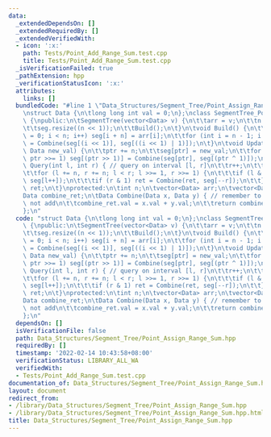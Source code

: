```yaml
---
data:
  _extendedDependsOn: []
  _extendedRequiredBy: []
  _extendedVerifiedWith:
  - icon: ':x:'
    path: Tests/Point_Add_Range_Sum.test.cpp
    title: Tests/Point_Add_Range_Sum.test.cpp
  _isVerificationFailed: true
  _pathExtension: hpp
  _verificationStatusIcon: ':x:'
  attributes:
    links: []
  bundledCode: "#line 1 \"Data_Structures/Segment_Tree/Point_Assign_Range_Sum.hpp\"\
    \nstruct Data {\n\tlong long int val = 0;\n};\nclass SegmentTree_PointAssignRangeSum\
    \ {\npublic:\n\tSegmentTree(vector<Data> v) {\n\t\tarr = v;\n\t\tn = arr.size();\n\
    \t\tseg.resize((n << 1));\n\t\tBuild();\n\t}\n\tvoid Build() {\n\t\tfor (int i\
    \ = 0; i < n; i++) seg[i + n] = arr[i];\n\t\tfor (int i = n - 1; i > 0; i--) seg[i]\
    \ = Combine(seg[(i << 1)], seg[((i << 1) | 1)]);\n\t}\n\tvoid Update(int ptr,\
    \ Data new_val) {\n\t\tptr += n;\n\t\tseg[ptr] = new_val;\n\t\tfor (; ptr > 1;\
    \ ptr >>= 1) seg[(ptr >> 1)] = Combine(seg[ptr], seg[(ptr ^ 1)]);\n\t}\n\tData\
    \ Query(int l, int r) { // query on interval [l, r]\n\t\tr++;\n\t\tData ret;\n\
    \t\tfor (l += n, r += n; l < r; l >>= 1, r >>= 1) {\n\t\t\tif (l & 1) ret = Combine(ret,\
    \ seg[l++]);\n\t\t\tif (r & 1) ret = Combine(ret, seg[--r]);\n\t\t}\n\t\treturn\
    \ ret;\n\t}\nprotected:\n\tint n;\n\tvector<Data> arr;\n\tvector<Data> seg;\n\t\
    Data combine_ret;\n\tData Combine(Data x, Data y) { // remember to assign everything,\
    \ not add\n\t\tcombine_ret.val = x.val + y.val;\n\t\treturn combine_ret;\n\t}\n\
    };\n"
  code: "struct Data {\n\tlong long int val = 0;\n};\nclass SegmentTree_PointAssignRangeSum\
    \ {\npublic:\n\tSegmentTree(vector<Data> v) {\n\t\tarr = v;\n\t\tn = arr.size();\n\
    \t\tseg.resize((n << 1));\n\t\tBuild();\n\t}\n\tvoid Build() {\n\t\tfor (int i\
    \ = 0; i < n; i++) seg[i + n] = arr[i];\n\t\tfor (int i = n - 1; i > 0; i--) seg[i]\
    \ = Combine(seg[(i << 1)], seg[((i << 1) | 1)]);\n\t}\n\tvoid Update(int ptr,\
    \ Data new_val) {\n\t\tptr += n;\n\t\tseg[ptr] = new_val;\n\t\tfor (; ptr > 1;\
    \ ptr >>= 1) seg[(ptr >> 1)] = Combine(seg[ptr], seg[(ptr ^ 1)]);\n\t}\n\tData\
    \ Query(int l, int r) { // query on interval [l, r]\n\t\tr++;\n\t\tData ret;\n\
    \t\tfor (l += n, r += n; l < r; l >>= 1, r >>= 1) {\n\t\t\tif (l & 1) ret = Combine(ret,\
    \ seg[l++]);\n\t\t\tif (r & 1) ret = Combine(ret, seg[--r]);\n\t\t}\n\t\treturn\
    \ ret;\n\t}\nprotected:\n\tint n;\n\tvector<Data> arr;\n\tvector<Data> seg;\n\t\
    Data combine_ret;\n\tData Combine(Data x, Data y) { // remember to assign everything,\
    \ not add\n\t\tcombine_ret.val = x.val + y.val;\n\t\treturn combine_ret;\n\t}\n\
    };\n"
  dependsOn: []
  isVerificationFile: false
  path: Data_Structures/Segment_Tree/Point_Assign_Range_Sum.hpp
  requiredBy: []
  timestamp: '2022-02-14 10:43:58+08:00'
  verificationStatus: LIBRARY_ALL_WA
  verifiedWith:
  - Tests/Point_Add_Range_Sum.test.cpp
documentation_of: Data_Structures/Segment_Tree/Point_Assign_Range_Sum.hpp
layout: document
redirect_from:
- /library/Data_Structures/Segment_Tree/Point_Assign_Range_Sum.hpp
- /library/Data_Structures/Segment_Tree/Point_Assign_Range_Sum.hpp.html
title: Data_Structures/Segment_Tree/Point_Assign_Range_Sum.hpp
---
```

